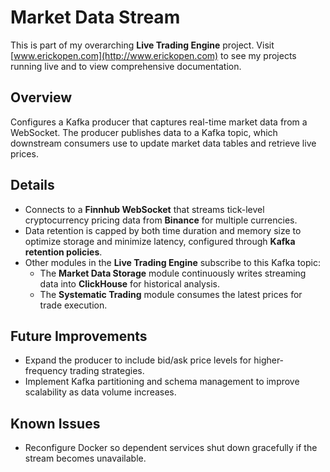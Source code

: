 # Market Data Stream  

This is part of my overarching **Live Trading Engine** project. Visit [www.erickopen.com](http://www.erickopen.com) to see my projects running live and to view comprehensive documentation.  

## Overview  
Configures a Kafka producer that captures real-time market data from a WebSocket. The producer publishes data to a Kafka topic, which downstream consumers use to update market data tables and retrieve live prices.  

## Details  
- Connects to a **Finnhub WebSocket** that streams tick-level cryptocurrency pricing data from **Binance** for multiple currencies.  
- Data retention is capped by both time duration and memory size to optimize storage and minimize latency, configured through **Kafka retention policies**.  
- Other modules in the **Live Trading Engine** subscribe to this Kafka topic:  
  - The **Market Data Storage** module continuously writes streaming data into **ClickHouse** for historical analysis.  
  - The **Systematic Trading** module consumes the latest prices for trade execution.  

## Future Improvements  
- Expand the producer to include bid/ask price levels for higher-frequency trading strategies.  
- Implement Kafka partitioning and schema management to improve scalability as data volume increases.  

## Known Issues  
- Reconfigure Docker so dependent services shut down gracefully if the stream becomes unavailable.  
